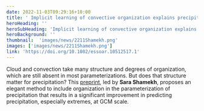 ```yaml
---
date: 2022-11-03T09:29:16+10:00
title: ' Implicit learning of convective organization explains precipitation stochasticity'
heroHeading: ''
heroSubHeading: 'Implicit learning of convective organization explains precipitation stochasticity'
heroBackground: ''
thumbnail:  'images/news/2211Shamekh.png'
images: ['images/news/2211Shamekh.png']
link: 'https://doi.org/10.1002/essoar.10512517.1'
---
```


Cloud and convection take many structure and degrees of organization, which are still absent in most parameterizations. But does that structure matter for precipitation? This [preprint](https://doi.org/10.1002/essoar.10512517.1), led by **Sara Shamekh**, proposes an elegant method to include organization in the parameterization of precipitation that results in a significant improvement in predicting precipitation, especially extremes, at GCM scale.
